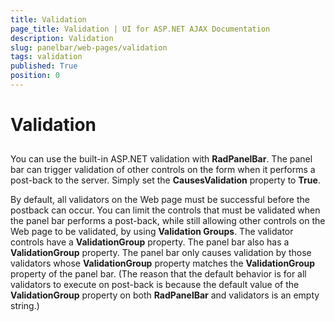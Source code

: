 ```yaml
---
title: Validation
page_title: Validation | UI for ASP.NET AJAX Documentation
description: Validation
slug: panelbar/web-pages/validation
tags: validation
published: True
position: 0
---
```


# Validation



## 

You can use the built-in ASP.NET validation with __RadPanelBar__. The panel bar can trigger validation of other controls on the form when it performs a post-back to the server. Simply set the __CausesValidation__ property to __True__.

By default, all validators on the Web page must be successful before the postback can occur. You can limit the controls that must be validated when the panel bar performs a post-back, while still allowing other controls on the Web page to be validated, by using __Validation Groups__. The validator controls have a __ValidationGroup__ property. The panel bar also has a __ValidationGroup__ property. The panel bar only causes validation by those validators whose __ValidationGroup__ property matches the __ValidationGroup__ property of the panel bar. (The reason that the default behavior is for all validators to execute on post-back is because the default value of the __ValidationGroup__ property on both __RadPanelBar__ and validators is an empty string.)
